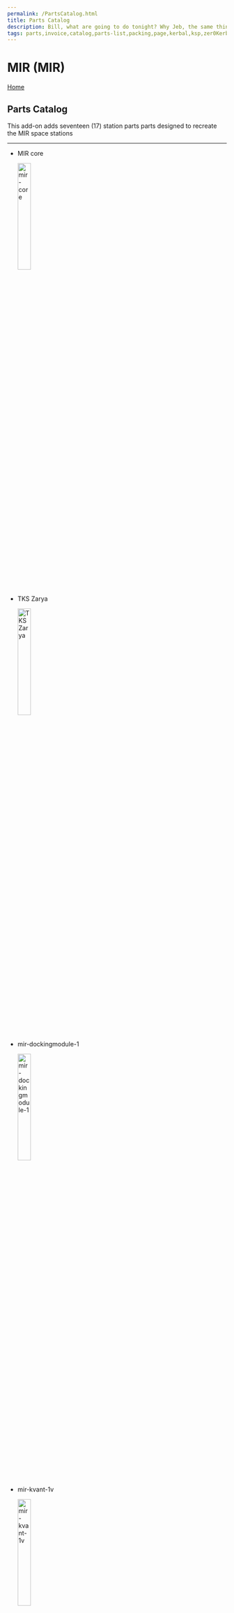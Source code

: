 ```yaml
---
permalink: /PartsCatalog.html
title: Parts Catalog
description: Bill, what are going to do tonight? Why Jeb, the same thing we do every night, Take over the world!
tags: parts,invoice,catalog,parts-list,packing,page,kerbal,ksp,zer0Kerbal,zedK
---
```


<!-- PartsCatalog.md v1.1.4.0
MIR (MIR)
created: 01 Feb 2022
updated: 15 May 2022 -->

<script src="https://kit.fontawesome.com/0ea5493613.js" crossorigin="anonymous"></script>
<i class="fa-solid fa-explosion fa-beat-fade fa-3x" style="--fa-beat-fade-opacity: 0.1; --fa-beat-fade-scale: 1.25;color: #FF7E03" ></i>

# MIR (MIR)

[Home](./index.md)

## Parts Catalog

This add-on adds seventeen (17) station parts parts designed to recreate the MIR space stations

---

* MIR core

  <img src="https://raw.githubusercontent.com/zer0Kerbal/MIR/master/docs/thumbs/mir-core_icon.png" alt="mir-core" width="25%" height="25%" />

* TKS Zarya

  <img src="https://raw.githubusercontent.com/zer0Kerbal/MIR/master/docs/thumbs/mir-tks-zarya_icon.png" alt="TKS Zarya" width="25%" height="25%" />

* mir-dockingmodule-1

  <img src="https://raw.githubusercontent.com/zer0Kerbal/MIR/master/docs/thumbs/mir-dockingmodule-1_icon.png" alt="mir-dockingmodule-1" width="25%" height="25%" />

* mir-kvant-1v

  <img src="https://raw.githubusercontent.com/zer0Kerbal/MIR/master/docs/thumbs/mir-kvant-1v_icon.png" alt="mir-kvant-1v" width="25%" height="25%" />

* mir-kvant-solar

  <img src="https://raw.githubusercontent.com/zer0Kerbal/MIR/master/docs/thumbs/mir-kvant-solar_icon.png" alt="mir-kvant-solar" width="25%" height="25%" />

* MIR port-apas-1

  <img src="https://raw.githubusercontent.com/zer0Kerbal/MIR/master/docs/thumbs/mir-port-apas-1_icon.png" alt="MIR port-apas-1" width="25%" height="25%" />

* mir-rcs-block-1

  <img src="https://raw.githubusercontent.com/zer0Kerbal/MIR/master/docs/thumbs/mir-rcs-block-1_icon.png" alt="mir-rcs-block-1" width="25%" height="25%" />

* mir-solar

  <img src="https://raw.githubusercontent.com/zer0Kerbal/MIR/master/docs/thumbs/mir-solar_icon.png" alt="mir-solar" width="25%" height="25%" />

* mir-solar-top

  <img src="https://raw.githubusercontent.com/zer0Kerbal/MIR/master/docs/thumbs/mir-solar-top_icon.png" alt="mir-solar-top" width="25%" height="25%" />

* mir-tks-dock-cap

  <img src="https://raw.githubusercontent.com/zer0Kerbal/MIR/master/docs/thumbs/mir-tks-dock-cap_icon.png" alt="mir-tks-dock-cap" width="25%" height="25%" />

* mir-tks-dock-drogue

  <img src="https://raw.githubusercontent.com/zer0Kerbal/MIR/master/docs/thumbs/mir-tks-dock-drogue_icon.png" alt="mir-tks-dock-drogue" width="25%" height="25%" />

* mir-tks-dock-probe

  <img src="https://raw.githubusercontent.com/zer0Kerbal/MIR/master/docs/thumbs/mir-tks-dock-probe_icon.png" alt="mir-tks-dock-probe" width="25%" height="25%" />

* mir-tks-kristall-1

  <img src="https://raw.githubusercontent.com/zer0Kerbal/MIR/master/docs/thumbs/mir-tks-kristall-1_icon.png" alt="mir-tks-kristall-1" width="25%" height="25%" />

* mir-tks-kvant-2v

  <img src="https://raw.githubusercontent.com/zer0Kerbal/MIR/master/docs/thumbs/mir-tks-kvant-2v_icon.png" alt="mir-tks-kvant-2v" width="25%" height="25%" />

* mir-tks-priroda

  <img src="https://raw.githubusercontent.com/zer0Kerbal/MIR/master/docs/thumbs/mir-tks-priroda_icon.png" alt="mir-tks-priroda" width="25%" height="25%" />

* mir-tks-spektr

  <img src="https://raw.githubusercontent.com/zer0Kerbal/MIR/master/docs/thumbs/mir-tks-spektr_icon.png" alt="mir-tks-spektr" width="25%" height="25%" />

* mir-tks-tug

  <img src="https://raw.githubusercontent.com/zer0Kerbal/MIR/master/docs/thumbs/mir-tks-tug_icon.png" alt="mir-tks-tug" width="25%" height="25%" />

![PartsCatalog](https://raw/githubusercontent.com/zer0Kerbal/MIR/4.0.98.1-alpha/docs/thumbs\mir-tks-zarya_icon.png)
![PartsCatalog](https://raw/githubusercontent.com/zer0Kerbal/MIR/4.0.98.1-alpha/docs/thumbs\mir-core_icon.png)
![PartsCatalog](https://raw/githubusercontent.com/zer0Kerbal/MIR/4.0.98.1-alpha/docs/thumbs\mir-dockingmodule-1_icon.png)
![PartsCatalog](https://raw/githubusercontent.com/zer0Kerbal/MIR/4.0.98.1-alpha/docs/thumbs\mir-kvant-1v_icon.png)
![PartsCatalog](https://raw/githubusercontent.com/zer0Kerbal/MIR/4.0.98.1-alpha/docs/thumbs\mir-kvant-solar_icon.png)
![PartsCatalog](https://raw/githubusercontent.com/zer0Kerbal/MIR/4.0.98.1-alpha/docs/thumbs\mir-port-apas-1_icon.png)
![PartsCatalog](https://raw/githubusercontent.com/zer0Kerbal/MIR/4.0.98.1-alpha/docs/thumbs\mir-rcs-block-1_icon.png)
![PartsCatalog](https://raw/githubusercontent.com/zer0Kerbal/MIR/4.0.98.1-alpha/docs/thumbs\mir-solar_icon.png)
![PartsCatalog](https://raw/githubusercontent.com/zer0Kerbal/MIR/4.0.98.1-alpha/docs/thumbs\mir-solar-top_icon.png)
![PartsCatalog](https://raw/githubusercontent.com/zer0Kerbal/MIR/4.0.98.1-alpha/docs/thumbs\mir-tks-dock-cap_icon.png)
![PartsCatalog](https://raw/githubusercontent.com/zer0Kerbal/MIR/4.0.98.1-alpha/docs/thumbs\mir-tks-dock-drogue_icon.png)
![PartsCatalog](https://raw/githubusercontent.com/zer0Kerbal/MIR/4.0.98.1-alpha/docs/thumbs\mir-tks-dock-probe_icon.png)
![PartsCatalog](https://raw/githubusercontent.com/zer0Kerbal/MIR/4.0.98.1-alpha/docs/thumbs\mir-tks-kristall-1_icon.png)
![PartsCatalog](https://raw/githubusercontent.com/zer0Kerbal/MIR/4.0.98.1-alpha/docs/thumbs\mir-tks-kvant-2v_icon.png)
![PartsCatalog](https://raw/githubusercontent.com/zer0Kerbal/MIR/4.0.98.1-alpha/docs/thumbs\mir-tks-priroda_icon.png)
![PartsCatalog](https://raw/githubusercontent.com/zer0Kerbal/MIR/4.0.98.1-alpha/docs/thumbs\mir-tks-spektr_icon.png)
![PartsCatalog](https://raw/githubusercontent.com/zer0Kerbal/MIR/4.0.98.1-alpha/docs/thumbs\mir-tks-tug_icon.png)

---

[top](#parts-catalog)

<!-- this file CC BY-ND 4.0 by zer0Kerbal -->